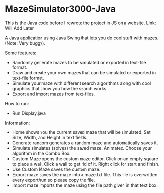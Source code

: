 # MazeSimulator3000-Java
This is the Java code before I rewrote the project in JS on a website. Link: Will Add Later

A Java application using Java Swing that lets you do cool stuff with mazes. (Note: Very buggy).


Some features:
 - Randomly generate mazes to be simulated or exported in text-file format.
 - Draw and create your own mazes that can be simulated or exported in text-file format.
 - Simulate your maze with different search algorithms along with cool graphics that show you how the search works.
 - Export and import mazes from text-files.

How to run:
 - Run Display.java

Information:
 - Home shows you the current saved maze that will be simulated. Set Size, Width, and Height in text fields.
 - Generate random generates a random maze and automatically saves it.
 - Simulate simulates (solves) the saved maze. Animated. Choose your algorithm in the Combo Box.
 - Custom Maze opens the custom maze editor. Click on an empty square to place a wall. Click a wall to get rid of it. Right click for start and finish.
 - Use Custom Maze saves the custom maze.
 - Export maze saves the maze into a maze.txt file. This file is overwritten every export/run so please copy the file.
 - Import maze imports the maze using the file path given in that text box.

